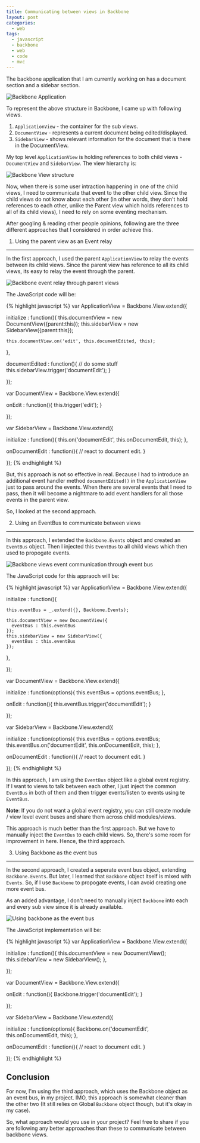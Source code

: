 ```yaml
---
title: Communicating between views in Backbone
layout: post
categories:
  - web
tags:
  - javascript
  - backbone
  - web
  - code
  - mvc
---
```

The backbone application that I am currently working on has a document section and a sidebar section.

![Backbone Application](http://veerasundar.com/media/backbone-application.png)

To represent the above structure in Backbone, I came up with following views.

 1. `ApplicationView` - the container for the sub views.
 2. `DocumentView` - represents a current document being edited/displayed.
 3. `SidebarView` - shows relevant information for the document that is there in the DocumentView.

My top level `ApplicationView` is holding references to both child views - `DocumentView` and `SidebarView`. The view hierarchy is:

![Backbone View structure](http://veerasundar.com/media/backbone-view-structure.png)

Now, when there is some user intraction happening in one of the child views, I need to communicate that event to the other child view. Since the child views do not know about each other (in other words, they don't hold references to each other, unlike the Parent view which holds references to all of its child views), I need to rely on some eventing mechanism. 

After googling & reading other people opinions, following are the three different approaches that I considered in order achieve this.

1. Using the parent view as an Event relay
--------------------------------------

In the first approach, I used the parent `ApplicationView` to relay the events between its child views. Since the parent view has reference to all its child views, its easy to relay the event through the parent.

![Backbone event relay through parent views](http://veerasundar.com/media/backbone-view-event-relay.png)

The JavaScript code will be:

{% highlight javascript %}
var ApplicationView = Backbone.View.extend({
  
  initialize : function(){
    this.documentView = new DocumentView({parent:this});
    this.sidebarView = new SidebarView({parent:this});

    this.documentView.on('edit', this.documentEdited, this);
  },

  documentEdited : function(){
    // do some stuff
    this.sidebarView.trigger('documentEdit');
  }

});

var DocumentView = Backbone.View.extend({
  
  onEdit : function(){
    this.trigger('edit');
  }

});

var SidebarView = Backbone.View.extend({
  
  initialize : function(){
    this.on('documentEdit', this.onDocumentEdit, this);
  },

  onDocumentEdit : function(){
    // react to document edit.
  }

});
{% endhighlight %}

But, this approach is not so effective in real. Because I had to introduce an additional event handler method `documentEdited()` in the `ApplicationView` just to pass around the events. When there are several events that I need to pass, then it will become a nightmare to add event handlers for all those events in the parent view.

So, I looked at the second approach.

2. Using an EventBus to communicate between views
----------------------------------------------

In this approach, I extended the `Backbone.Events` object and created an `EventBus` object. Then I injected this `EventBus` to all child views which then used to propogate events.

![Backbone views event communication through event bus](http://veerasundar.com/media/backbone-views-event-bus.png)

The JavaScript code for this appraoch will be:

{% highlight javascript %}
var ApplicationView = Backbone.View.extend({
  
  initialize : function(){

    this.eventBus = _.extend({}, Backbone.Events);

    this.documentView = new DocumentView({
      eventBus : this.eventBus
    });
    this.sidebarView = new SidebarView({
      eventBus : this.eventBus
    });

  },

});

var DocumentView = Backbone.View.extend({

  initialize : function(options){
    this.eventBus = options.eventBus;
  },
  
  onEdit : function(){
    this.eventBus.trigger('documentEdit');
  }

});

var SidebarView = Backbone.View.extend({
  
  initialize : function(options){
    this.eventBus = options.eventBus;
    this.eventBus.on('documentEdit', this.onDocumentEdit, this);
  },

  onDocumentEdit : function(){
    // react to document edit.
  }

});
{% endhighlight %}

In this approach, I am using the `EventBus` object like a global event registry. If I want to views to talk between each other, I just inject the common `EventBus` in both of them and then trigger events/listen to events using te `EventBus`.

**Note**: If you do not want a global event registry, you can still create module / view level event buses and share them across child modules/views.

This approach is much better than the first approach. But we have to manually inject the `EventBus` to each child views. So, there's some room for improvement in here. Hence, the third approach.

3. Using Backbone as the event bus
----------------------------------

In the second approach, I created a seperate event bus object, extending `Backbone.Events`. But later, I learned that `Backbone` object itself is mixed with `Events`. So, if I use `Backbone` to propogate events, I can avoid creating one more event bus. 

As an added advantage, I don't need to manually inject `Backbone` into each and every sub view since it is already available.

![Using backbone as the event bus](http://veerasundar.com/media/backbone-views-backbone-event-bus.png)

The JavaScript implementation will be:

{% highlight javascript %}
var ApplicationView = Backbone.View.extend({
  
  initialize : function(){
    this.documentView = new DocumentView();
    this.sidebarView = new SidebarView();
  },

});

var DocumentView = Backbone.View.extend({
  
  onEdit : function(){
    Backbone.trigger('documentEdit');
  }

});

var SidebarView = Backbone.View.extend({
  
  initialize : function(options){
    Backbone.on('documentEdit', this.onDocumentEdit, this);
  },

  onDocumentEdit : function(){
    // react to document edit.
  }

});
{% endhighlight %}

Conclusion
-----------

For now, I'm using the third approach, which uses the Backbone object as an event bus, in my project. IMO, this approach is somewhat cleaner than the other two (It still relies on Global `Backbone` object though, but it's okay in my case).

So, what approach would you use in your project? Feel free to share if you are following any better approaches than these to communicate between backbone views.






